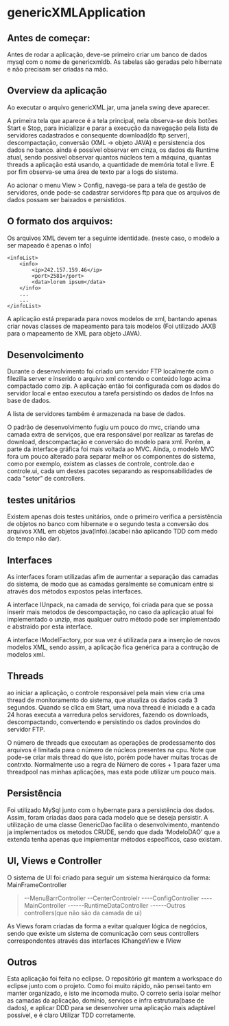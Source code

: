 # genericXMLApplication

## Antes de começar:
Antes de rodar a aplicação, deve-se primeiro criar um banco de dados mysql com o nome de genericxmldb. As tabelas são geradas pelo hibernate e não precisam ser criadas na mão.

## Overview da aplicação
Ao executar o arquivo genericXML.jar, uma janela swing deve aparecer.

A primeira tela que aparece é a tela principal, nela observa-se dois botões Start e Stop, para inicializar e parar a execução da navegação pela lista de servidores cadastrados e consequente download(do ftp server), descompactação, conversão (XML -> objeto JAVA) e persistencia dos dados no banco.
ainda é possível observar em cinza, os dados da Runtime atual, sendo possivel observar quantos núcleos tem a máquina, quantas threads a aplicação está usando, a quantidade de memória total e livre. E por fim observa-se uma área de texto par a logs do sistema.

Ao acionar o menu View > Config, navega-se para a tela de gestão de servidores, onde pode-se cadastrar servidores ftp para que os arquivos de dados possam ser baixados e persistidos.

## O formato dos arquivos:
Os arquivos XML devem ter a seguinte identidade.
(neste caso, o modelo a ser mapeado é apenas o Info)
```
<infoList>
	<info>
		<ip>242.157.159.46</ip>
		<port>2581</port>
		<data>lorem ipsum</data>
	</info>
	...
	...
</infoList>
```

A aplicação está preparada para novos modelos de xml, bantando apenas criar novas classes de mapeamento para tais modelos (Foi utilizado JAXB para o mapeamento de XML para objeto JAVA).

## Desenvolcimento
Durante o desenvolvimento foi criado um servidor FTP localmente com o filezilla server e inserido o arquivo xml contendo o conteúdo logo acima compactado como zip.
A aplicação então foi configurada com os dados do servidor local e entao executou a tarefa persistindo os dados de Infos na base de dados.

A lista de servidores também é armazenada na base de dados.

O padrão de desenvolvimento fugiu um pouco do mvc, criando uma camada extra de serviços, que era responsável por realizar as tarefas de download, descompactação e conversão do modelo para xml. Porém, a parte da interface gráfica foi mais voltada ao MVC. Ainda, o modelo MVC fora um pouco alterado para separar melhor os componentes do sistema, como por exemplo, existem as classes de controle, controle.dao e controle.ui, cada um destes pacotes separando as responsabilidades de cada "setor" de controllers.

## testes unitários
Existem apenas dois testes unitários, onde o primeiro verifica a persistência de objetos no banco com hibernate e o segundo testa a conversão dos arquivos XML em objetos java(Info).(acabei não aplicando TDD com medo do tempo não dar).

## Interfaces
As interfaces foram utilizadas afim de aumentar a separação das camadas do sistema, de modo que as camadas geralmente se comunicam entre si através dos métodos expostos pelas interfaces.

A interface IUnpack, na camada de serviço, foi criada para que se possa inserir mais metodos de descompactação, no caso da aplicação atual foi implementado o unzip, mas qualquer outro método pode ser implementado e abstraido por esta interface.

A interface IModelFactory, por sua vez é utilizada para a inserção de novos modelos XML, sendo assim, a aplicação fica genérica para a contrução de modelos xml.

## Threads
ao iniciar a aplicação, o controle responsável pela main view cria uma thread de monitoramento do sistema, que atualiza os dados cada 3 segundos. Quando se clica em Start, uma nova thread é iniciada e a cada 24 horas executa a varredura pelos servidores, fazendo os downloads, descompactando, convertendo e persistindo os dados provindos do servidor FTP.

O número de threads que executam as operações de prodessamento dos arquivos é limitada para o número de núcleos presentes na cpu. Note que pode-se criar mais thread do que isto, porém pode haver muitas trocas de contrxto. Normalmente uso a regra de Número de cores + 1 para fazer uma threadpool nas minhas aplicações, mas esta pode utilizar um pouco mais. 

## Persistência
Foi utilizado MySql junto com o hybernate para a persistência dos dados. Assim, foram criadas daos para cada modelo que se deseja persistir. A utilização de uma classe GenericDao facilita o desenvolvimento, mantendo ja implementados os metodos CRUDE, sendo que dada 'ModeloDAO' que a extenda tenha apenas que implementar métodos específicos, caso existam.

## UI, Views e Controller
O sistema de UI foi criado para seguir um sistema hierárquico da forma:
MainFrameController
>--MenuBarrController
>--CenterControlelr
>----ConfigController
>----MainController
>------RuntimeDataController
>------Outros controllers(que não são da camada de ui)

As Views foram criadas da forma a evitar qualquer lógica de negócios, sendo que existe um sistema de comunicação com seus controllers correspondentes através das interfaces IChangeView e IView

## Outros
 Esta aplicação foi feita no eclipse.
 O repositório git mantem a workspace do eclipse junto com o projeto.
 Como foi muito rápido, não pensei tanto em manter organizado, e isto me incomoda muito. O correto seria isolar melhor as camadas da aplicação, domínio, serviços e infra estrutura(base de dados), e aplicar DDD para se desenvolver uma aplicação mais adaptável possível, e é claro Utilizar TDD corretamente.








